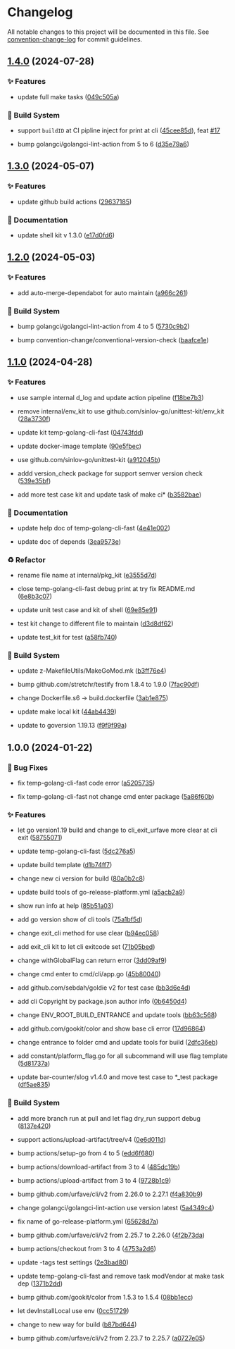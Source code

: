 # Changelog

All notable changes to this project will be documented in this file. See [convention-change-log](https://github.com/convention-change/convention-change-log) for commit guidelines.

## [1.4.0](https://github.com/bridgewwater/temp-golang-cli-fast/compare/1.3.0...v1.4.0) (2024-07-28)

### ✨ Features

* update full make tasks ([049c505a](https://github.com/bridgewwater/temp-golang-cli-fast/commit/049c505a3067b8fdd5339771bf725a2b3a672218))

### 👷‍ Build System

* support `buildID` at CI pipline inject for print at cli ([45cee85d](https://github.com/bridgewwater/temp-golang-cli-fast/commit/45cee85d27129955e609c9cb63689a83dbafd60f)), feat [#17](https://github.com/bridgewwater/temp-golang-cli-fast/issues/17)

* bump golangci/golangci-lint-action from 5 to 6 ([d35e79a6](https://github.com/bridgewwater/temp-golang-cli-fast/commit/d35e79a6263e756ffb2b257b59dce6f905f58311))

## [1.3.0](https://github.com/bridgewwater/temp-golang-cli-fast/compare/1.2.0...v1.3.0) (2024-05-07)

### ✨ Features

* update github build actions ([29637185](https://github.com/bridgewwater/temp-golang-cli-fast/commit/29637185a20f2d65f09fb35c3e17d6990a4b5531))

### 📝 Documentation

* update shell kit v 1.3.0 ([e17d0fd6](https://github.com/bridgewwater/temp-golang-cli-fast/commit/e17d0fd6060e8ab4809b28e138a022457dc37119))

## [1.2.0](https://github.com/bridgewwater/temp-golang-cli-fast/compare/1.1.0...v1.2.0) (2024-05-03)

### ✨ Features

* add auto-merge-dependabot for auto maintain ([a966c261](https://github.com/bridgewwater/temp-golang-cli-fast/commit/a966c2614037ad25100647f007fbe68b84f871df))

### 👷‍ Build System

* bump golangci/golangci-lint-action from 4 to 5 ([5730c9b2](https://github.com/bridgewwater/temp-golang-cli-fast/commit/5730c9b2c7b7eae1c624483a89d918b67279d764))

* bump convention-change/conventional-version-check ([baafce1e](https://github.com/bridgewwater/temp-golang-cli-fast/commit/baafce1ed54294f8eec2900db803f1252354455d))

## [1.1.0](https://github.com/bridgewwater/temp-golang-cli-fast/compare/1.0.0...v1.1.0) (2024-04-28)

### ✨ Features

* use sample internal d_log and update action pipeline ([f18be7b3](https://github.com/bridgewwater/temp-golang-cli-fast/commit/f18be7b3f3f95cb36f3b9e837af0bd207ca8207d))

* remove internal/env_kit to use github.com/sinlov-go/unittest-kit/env_kit ([28a3730f](https://github.com/bridgewwater/temp-golang-cli-fast/commit/28a3730fcfb7a9bdcac0230bf583841aea84b248))

* update kit temp-golang-cli-fast ([04743fdd](https://github.com/bridgewwater/temp-golang-cli-fast/commit/04743fdde0dfc81165f99ec1a55f37f830e92037))

* update docker-image template ([90e5fbec](https://github.com/bridgewwater/temp-golang-cli-fast/commit/90e5fbecfa5e6b5a4f0397a374dad76d3c579ab2))

* use github.com/sinlov-go/unittest-kit ([a912045b](https://github.com/bridgewwater/temp-golang-cli-fast/commit/a912045b96592d436ad00d07d1e5dcf862228f4c))

* addd version_check package for support semver version check ([539e35bf](https://github.com/bridgewwater/temp-golang-cli-fast/commit/539e35bf031763c854361d4e5ddb987751292d8a))

* add more test case kit and update task of make ci* ([b3582bae](https://github.com/bridgewwater/temp-golang-cli-fast/commit/b3582bae1889a4e4b369eaacae56f5c7a29e31bb))

### 📝 Documentation

* update help doc of temp-golang-cli-fast ([4e41e002](https://github.com/bridgewwater/temp-golang-cli-fast/commit/4e41e0020ef535457ff4d3761884b8a77a2b6d56))

* update doc of depends ([3ea9573e](https://github.com/bridgewwater/temp-golang-cli-fast/commit/3ea9573e1cbaa888cfe65999fa9e713774f07916))

### ♻ Refactor

* rename file name at internal/pkg_kit ([e3555d7d](https://github.com/bridgewwater/temp-golang-cli-fast/commit/e3555d7d063330245c627377e9bc8784aa7b185d))

* close temp-golang-cli-fast debug print at try fix README.md ([6e8b3c07](https://github.com/bridgewwater/temp-golang-cli-fast/commit/6e8b3c07e0fed15f55c9a77a06e93798883ede5e))

* update unit test case and kit of shell ([69e85e91](https://github.com/bridgewwater/temp-golang-cli-fast/commit/69e85e91958dc1bf896a834253718542ea37ee37))

* test kit change to different file to maintain ([d3d8df62](https://github.com/bridgewwater/temp-golang-cli-fast/commit/d3d8df629356f545fecee8fabf92e7ed5b5d10b3))

* update test_kit for test ([a58fb740](https://github.com/bridgewwater/temp-golang-cli-fast/commit/a58fb740c69f29237b674a555a9e3de89585af32))

### 👷‍ Build System

* update z-MakefileUtils/MakeGoMod.mk ([b3ff76e4](https://github.com/bridgewwater/temp-golang-cli-fast/commit/b3ff76e40bb043fd5974cac56d932de7b779d465))

* bump github.com/stretchr/testify from 1.8.4 to 1.9.0 ([7fac90df](https://github.com/bridgewwater/temp-golang-cli-fast/commit/7fac90df3cdb372315bacff4db3705c455674a73))

* change Dockerfile.s6 -> build.dockerfile ([3ab1e875](https://github.com/bridgewwater/temp-golang-cli-fast/commit/3ab1e8754317222c0b5546f894a7c4177672b25c))

* update make local kit ([44ab4439](https://github.com/bridgewwater/temp-golang-cli-fast/commit/44ab443934089a6c07f55678eea88960ae832e0c))

* update to goversion 1.19.13 ([f9f9f99a](https://github.com/bridgewwater/temp-golang-cli-fast/commit/f9f9f99a63794dfaa5dc37702bba14b14686d20b))

## 1.0.0 (2024-01-22)

### 🐛 Bug Fixes

* fix temp-golang-cli-fast code error ([a5205735](https://github.com/bridgewwater/temp-golang-cli-fast/commit/a520573591139f2006ae8331c5173be4a8d7ddd9))

* fix temp-golang-cli-fast not change cmd enter package ([5a86f60b](https://github.com/bridgewwater/temp-golang-cli-fast/commit/5a86f60b531c8a35b8a1bf52147b776f9e5ff13d))

### ✨ Features

* let go version1.19 build and change to cli_exit_urfave more clear at cli exit ([58755071](https://github.com/bridgewwater/temp-golang-cli-fast/commit/58755071b78b2649ff573848fa253df8dba38f05))

* update temp-golang-cli-fast ([5dc276a5](https://github.com/bridgewwater/temp-golang-cli-fast/commit/5dc276a5d1af477e794439cdf58aa3c7a6c642b2))

* update build template ([d1b74ff7](https://github.com/bridgewwater/temp-golang-cli-fast/commit/d1b74ff7c87df97af94d04c529688cbee976efbd))

* change new ci version for build ([80a0b2c8](https://github.com/bridgewwater/temp-golang-cli-fast/commit/80a0b2c8c223c9bc701c0d5b89bd7a583c27a8f0))

* update build tools of go-release-platform.yml ([a5acb2a9](https://github.com/bridgewwater/temp-golang-cli-fast/commit/a5acb2a90381ec9e21e186fb95e6958f1ba8bc53))

* show run info at help ([85b51a03](https://github.com/bridgewwater/temp-golang-cli-fast/commit/85b51a0333efd5655a69d9d5be66ad59c2caff4a))

* add go version show of cli tools ([75a1bf5d](https://github.com/bridgewwater/temp-golang-cli-fast/commit/75a1bf5dadffb410f919047d1eface5f23250aa8))

* change exit_cli method for use clear ([b94ec058](https://github.com/bridgewwater/temp-golang-cli-fast/commit/b94ec058bf0f0736ba57af1829c9af77b8ba1511))

* add exit_cli kit to let cli exitcode set ([71b05bed](https://github.com/bridgewwater/temp-golang-cli-fast/commit/71b05bedb1ef353f8e18fc1fe12d1126d07583f1))

* change withGlobalFlag can return error ([3dd09af9](https://github.com/bridgewwater/temp-golang-cli-fast/commit/3dd09af9a5034ad3b2c46f525dfb028f49c46b29))

* change cmd enter to cmd/cli/app.go ([45b80040](https://github.com/bridgewwater/temp-golang-cli-fast/commit/45b80040b462370fd436538735257ef760945e9b))

* add github.com/sebdah/goldie v2 for test case ([bb3d6e4d](https://github.com/bridgewwater/temp-golang-cli-fast/commit/bb3d6e4d2c496a577e7e167b8fe6bf0a119ea525))

* add cli Copyright by package.json author info ([0b6450d4](https://github.com/bridgewwater/temp-golang-cli-fast/commit/0b6450d40c20201fd4b56cf97f46c707c6401b40))

* change ENV_ROOT_BUILD_ENTRANCE and update tools ([bb63c568](https://github.com/bridgewwater/temp-golang-cli-fast/commit/bb63c5686cf6d903f2c337d5215e1b54fecd44f7))

* add github.com/gookit/color and show base cli error ([17d96864](https://github.com/bridgewwater/temp-golang-cli-fast/commit/17d9686484b2501531da35eacff66635fdc5a404))

* change entrance to folder cmd and update tools for build ([2dfc36eb](https://github.com/bridgewwater/temp-golang-cli-fast/commit/2dfc36ebc74000bdfb03233b5e4b715c0209706a))

* add constant/platform_flag.go for all subcommand will use flag template ([5d81737a](https://github.com/bridgewwater/temp-golang-cli-fast/commit/5d81737a3c2363101a4dea4b0a1d66990fa833e5))

* update bar-counter/slog v1.4.0 and move test case to *_test package ([df5ae835](https://github.com/bridgewwater/temp-golang-cli-fast/commit/df5ae83550cdfcfe5038c67f67f6fbc87f6b581b))

### 👷‍ Build System

* add more branch run at pull and let flag dry_run support debug ([8137e420](https://github.com/bridgewwater/temp-golang-cli-fast/commit/8137e420726fe0fe757c97e941a73df8ab0d46aa))

* support actions/upload-artifact/tree/v4 ([0e6d011d](https://github.com/bridgewwater/temp-golang-cli-fast/commit/0e6d011de2c2d542d5cf1f3b2676e66760e5714b))

* bump actions/setup-go from 4 to 5 ([edd6f680](https://github.com/bridgewwater/temp-golang-cli-fast/commit/edd6f68079e4ac6bee79805ad786a18b908c5ecf))

* bump actions/download-artifact from 3 to 4 ([485dc19b](https://github.com/bridgewwater/temp-golang-cli-fast/commit/485dc19bdb95dbcba4e7f90f95ba0db8d451bc26))

* bump actions/upload-artifact from 3 to 4 ([9728b1c9](https://github.com/bridgewwater/temp-golang-cli-fast/commit/9728b1c94a959f2100036cb1243177ecfc0a9151))

* bump github.com/urfave/cli/v2 from 2.26.0 to 2.27.1 ([f4a830b9](https://github.com/bridgewwater/temp-golang-cli-fast/commit/f4a830b9745f3af5992cf0d46e83131d9e03d714))

* change golangci/golangci-lint-action use version latest ([5a4349c4](https://github.com/bridgewwater/temp-golang-cli-fast/commit/5a4349c489f40332e51e4925fba4ba1f17a543cd))

* fix name of go-release-platform.yml ([65628d7a](https://github.com/bridgewwater/temp-golang-cli-fast/commit/65628d7abfad14bf453547ff8364b8e1398bcad7))

* bump github.com/urfave/cli/v2 from 2.25.7 to 2.26.0 ([4f2b73da](https://github.com/bridgewwater/temp-golang-cli-fast/commit/4f2b73da794d266075904ab5c3d99f7f8157ee04))

* bump actions/checkout from 3 to 4 ([4753a2d6](https://github.com/bridgewwater/temp-golang-cli-fast/commit/4753a2d62bf1b5ee9b3dc4591a0d00a88b844142))

* update -tags test settings ([2e3bad80](https://github.com/bridgewwater/temp-golang-cli-fast/commit/2e3bad80e49441f1a7e612325b533961e75c6422))

* update temp-golang-cli-fast and remove task modVendor at make task dep ([1371b2dd](https://github.com/bridgewwater/temp-golang-cli-fast/commit/1371b2ddda4bdf37cc7868b77924f4459daa2e94))

* bump github.com/gookit/color from 1.5.3 to 1.5.4 ([08bb1ecc](https://github.com/bridgewwater/temp-golang-cli-fast/commit/08bb1eccbc221b414d9a3f9b541f3f745637b3e9))

* let devInstallLocal use env ([0cc51729](https://github.com/bridgewwater/temp-golang-cli-fast/commit/0cc5172942e7748ff5a66fae8216b394fb3b17bc))

* change to new way for build ([b87bd644](https://github.com/bridgewwater/temp-golang-cli-fast/commit/b87bd644cba46f3e9dc0e06299747185bf986bf8))

* bump github.com/urfave/cli/v2 from 2.23.7 to 2.25.7 ([a0727e05](https://github.com/bridgewwater/temp-golang-cli-fast/commit/a0727e05b2b2140dea9488d443755ec3717525b2))
